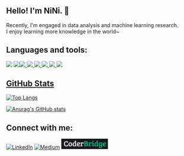 ## Hello! I'm NiNi. :raising_hand:  
Recently, I'm engaged in data analysis and machine learning research.  
I enjoy learning more knowledge in the world~  
## Languages and tools:  
<img height=40 src="https://cdn.jsdelivr.net/gh/devicons/devicon/icons/cplusplus/cplusplus-original.svg" />    <a href="https://www.python.org/"><img height=40 src="https://cdn.jsdelivr.net/gh/devicons/devicon/icons/python/python-original.svg"/><a href="https://www.tensorflow.org/?hl=zh-tw"><img height=40 src="https://cdn.jsdelivr.net/gh/devicons/devicon/icons/tensorflow/tensorflow-original.svg" />
<a href="https://pytorch.org/"><img height=40 src="https://cdn.jsdelivr.net/gh/devicons/devicon/icons/pytorch/pytorch-original.svg" />
<a href="https://opencv.org/"><img height=40 src="https://cdn.jsdelivr.net/gh/devicons/devicon/icons/opencv/opencv-original-wordmark.svg" />
<img height=40 src="https://cdn.jsdelivr.net/gh/devicons/devicon/icons/linux/linux-original.svg" />
<a href="https://www.mysql.com/"><img height=40 src="https://cdn.jsdelivr.net/gh/devicons/devicon/icons/mysql/mysql-original.svg" />
<a href="https://flask.palletsprojects.com/en/2.2.x/"><img height=45 src="https://cdn.jsdelivr.net/gh/devicons/devicon/icons/flask/flask-original.svg" />
          
<a href="">

## GitHub Stats  
[![Top Langs](https://github-readme-stats.vercel.app/api/top-langs/?username=sleepingjun&count_private=True&layout=compact&theme=rose_pine)](https://github.com/anuraghazra/github-readme-stats)  

[![Anurag's GitHub stats](https://github-readme-stats.vercel.app/api?username=sleepingjun&count_private=True&show_icons=true&theme=rose_pine)](https://github.com/anuraghazra/github-readme-stats)

## Connect with me:  
[![LinkedIn](https://img.shields.io/badge/linkedin-%230077B5.svg?style=for-the-badge&logo=linkedin&logoColor=white)](https://www.linkedin.com/in/yu-chun-ni-40a128233/)
[![Medium](https://img.shields.io/badge/Medium-12100E?style=for-the-badge&logo=medium&logoColor=white)](https://medium.com/@best19980102)
<a href="https://sleepingjun.coderbridge.io/"><img height=28 src="https://github.com/sleepingjun/sleepingjun/blob/main/CoderBridge%20icon.JPG" />


<!--
**yuchun-nii/yuchun-nii** is a ✨ _special_ ✨ repository because its `README.md` (this file) appears on your GitHub profile.

Here are some ideas to get you started:

- 🔭 I’m currently working on ...
- 🌱 I’m currently learning ...
- 👯 I’m looking to collaborate on ...
- 🤔 I’m looking for help with ...
- 💬 Ask me about ...
- 📫 How to reach me: ...
- 😄 Pronouns: ...
- ⚡ Fun fact: ...
-->

